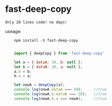 #   fast-deep-copy 
    Only 20 lines code! no deps!

useage:
```
    npm install -S fast-deep-copy
```

```js

    import { deepCopy } from 'fast-deep-copy'

    let a = { dataA: 10, b: null };
    let b = { dataB: 20, a: null };
    a.b = b;
    b.a = a;

    let newA = deepCopy(a);
    console.log(newA.dataA === 10);     //true
    console.log(newA.b.dataB === 20);   //true
    console.log(newA.b.a === newA);     //true
```